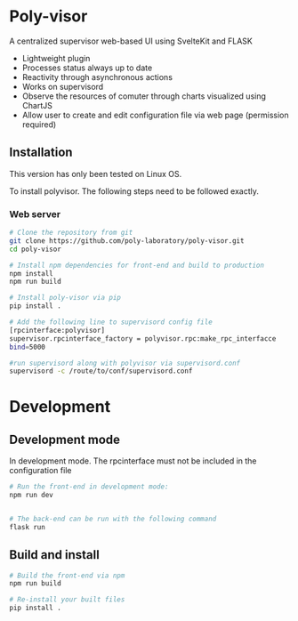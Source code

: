 # Poly-visor

A centralized supervisor web-based UI using SvelteKit and FLASK

* Lightweight plugin
* Processes status always up to date
* Reactivity through asynchronous actions
* Works on supervisord
* Observe the resources of comuter through charts visualized using ChartJS
* Allow user to create and edit configuration file via web page (permission required)

## Installation

This version has only been tested on Linux OS.

To install polyvisor. The following steps need to be followed exactly.

### Web server

```bash
# Clone the repository from git
git clone https://github.com/poly-laboratory/poly-visor.git
cd poly-visor

# Install npm dependencies for front-end and build to production
npm install
npm run build

# Install poly-visor via pip
pip install .

# Add the following line to supervisord config file
[rpcinterface:polyvisor]
supervisor.rpcinterface_factory = polyvisor.rpc:make_rpc_interfacce
bind=5000

#run supervisord along with polyvisor via supervisord.conf
supervisord -c /route/to/conf/supervisord.conf
```

# Development

## Development mode
In development mode. The rpcinterface must not be included in the configuration file

```bash
# Run the front-end in development mode:
npm run dev


# The back-end can be run with the following command
flask run
```

## Build and install
```bash
# Build the front-end via npm
npm run build

# Re-install your built files
pip install .
```
